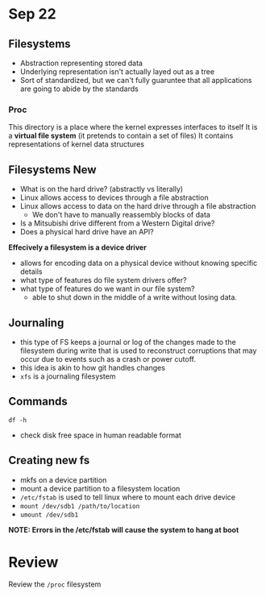 # Sep 22
## Filesystems
- Abstraction representing stored data
- Underlying representation isn't actually layed out as a tree
- Sort of standardized, but we can't fully guaruntee that all applications are going to abide by the standards

### Proc
This directory is a place where the kernel expresses interfaces to itself
It is a **virtual file system** (it pretends to contain a set of files)
It contains representations of kernel data structures

## Filesystems New
- What is on the hard drive? (abstractly vs literally)
- Linux allows access to devices through a file abstraction
- Linux allows access to data on the hard drive through a file abstraction
    - We don't have to manually reassembly blocks of data
- Is a Mitsubishi drive different from a Western Digital drive?
- Does a physical hard drive have an API?

**Effecively a filesystem is a device driver**
- allows for encoding data on a physical device without knowing specific details
- what type of features do file system drivers offer?
- what type of features do we want in our file system?
    - able to shut down in the middle of a write without losing data.

## Journaling
- this type of FS keeps a journal or log of the changes made to the filesystem during write that is used to reconstruct corruptions that may occur due to events such as a crash or power cutoff.
- this idea is akin to how git handles changes
- `xfs` is a journaling filesystem


## Commands
`df -h`
- check disk free space in human readable format


## Creating new fs
- mkfs on a device partition
- mount a device partition to a filesystem location
- `/etc/fstab` is used to tell linux where to mount each drive device
- `mount /dev/sdb1 /path/to/location`
- `umount /dev/sdb1`

**NOTE: Errors in the /etc/fstab will cause the system to hang at boot**

# Review
Review the `/proc` filesystem
